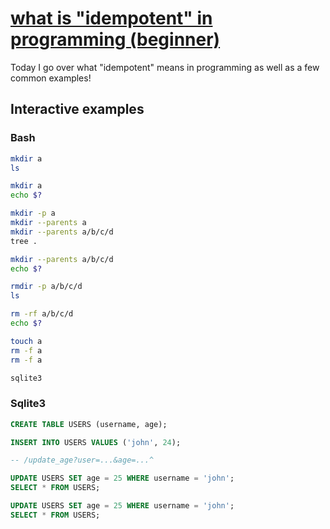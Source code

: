 # [what is "idempotent" in programming (beginner)](https://youtu.be/o9THkT5ZPi4)

Today I go over what "idempotent" means in programming as well as a few common examples!

## Interactive examples

### Bash

```bash
mkdir a
ls

mkdir a
echo $?

mkdir -p a
mkdir --parents a
mkdir --parents a/b/c/d
tree .

mkdir --parents a/b/c/d
echo $?

rmdir -p a/b/c/d
ls

rm -rf a/b/c/d
echo $?

touch a
rm -f a
rm -f a

sqlite3
```

### Sqlite3

```sql
CREATE TABLE USERS (username, age);

INSERT INTO USERS VALUES ('john', 24);

-- /update_age?user=...&age=...^

UPDATE USERS SET age = 25 WHERE username = 'john';
SELECT * FROM USERS;

UPDATE USERS SET age = 25 WHERE username = 'john';
SELECT * FROM USERS;
```
